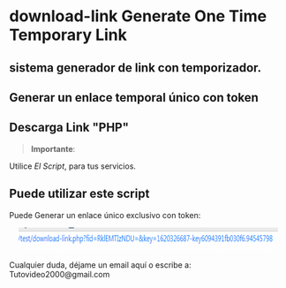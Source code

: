 # download-link Generate One Time Temporary Link

<h2>sistema generador de link con temporizador. </h2>

<h2>Generar un enlace temporal único con token</h2>

<h2>Descarga Link "PHP"</h2>


<blockquote>
<p><strong>Importante</strong>: </p>

</blockquote>
<p>Utilice <em>El Script</em>, para tus servicios.</p>

<p><h2 id="permitir-aplicaciones-menos-seguras-">Puede utilizar este script

</h2> Puede Generar un enlace único exclusivo con token:</p>

<p style="text-align: center;">
<img src="https://raw.githubusercontent.com/ipxxx999/download-link/main/12345.png" 
alt="Interfaz de selecci&oacute;n para permitir aplicaciones menos seguras" width="470" height="42" />
</p>
<p>Cualquier duda, d&#233;jame un email aqu&#237; o escribe a: Tutovideo2000@gmail.com</p>

<blockquote>
